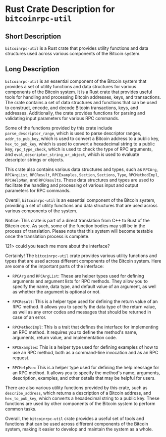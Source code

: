 # Rust Crate Description for `bitcoinrpc-util`

## Short Description
`bitcoinrpc-util` is a Rust crate that provides
utility functions and data structures used across
various components of the Bitcoin system.

## Long Description
`bitcoinrpc-util` is an essential component of the
Bitcoin system that provides a set of utility
functions and data structures for various
components of the Bitcoin system. It is a Rust
crate that provides useful tools for handling and
processing Bitcoin addresses, keys, and
transactions. The crate contains a set of data
structures and functions that can be used to
construct, encode, and decode Bitcoin
transactions, keys, and addresses. Additionally,
the crate provides functions for parsing and
validating input parameters for various RPC
commands.

Some of the functions provided by this crate
include `parse_descriptor_range`, which is used to
parse descriptor ranges, `addr_to_pub_key`, which
is used to convert a Bitcoin address to a public
key, `hex_to_pub_key`, which is used to convert
a hexadecimal string to a public key,
`rpc_type_check`, which is used to check the type
of RPC arguments, and
`eval_descriptor_string_or_object`, which is used
to evaluate descriptor strings or objects.

This crate also contains various data structures
and types, such as `RPCArg`, `RPCArgList`,
`RPCResult`, `RPCExamples`, `Section`, `Sections`,
`Type`, `RPCMethodImpl`, `RPCHelpMan`, and
`RPCResults`. These data structures and types are
used to facilitate the handling and processing of
various input and output parameters for RPC
commands.

Overall, `bitcoinrpc-util` is an essential
component of the Bitcoin system, providing a set
of utility functions and data structures that are
used across various components of the system.

Notice: This crate is part of a direct translation
from C++ to Rust of the Bitcoin core. As such,
some of the function bodies may still be in the
process of translation. Please note that this
system will become testable once the translation
process is complete.

121> could you teach me more about the interface?

Certainly! The `bitcoinrpc-util` crate provides
various utility functions and types that are used
across different components of the Bitcoin
system. Here are some of the important parts of
the interface:

- `RPCArg` and `RPCArgList`: These are helper
  types used for defining arguments and argument
  lists for RPC methods. They allow you to specify
  the name, data type, and default value of an
  argument, as well as whether the argument is
  optional or not.

- `RPCResult`: This is a helper type used for
  defining the return value of an RPC method. It
  allows you to specify the data type of the
  return value, as well as any error codes and
  messages that should be returned in case of an
  error.

- `RPCMethodImpl`: This is a trait that defines
  the interface for implementing an RPC method. It
  requires you to define the method's name,
  arguments, return value, and implementation
  code.

- `RPCExamples`: This is a helper type used for
  defining examples of how to use an RPC method,
  both as a command-line invocation and as an RPC
  request.

- `RPCHelpMan`: This is a helper type used for
  defining the help message for an RPC method. It
  allows you to specify the method's name,
  arguments, description, examples, and other
  details that may be helpful for users.

There are also various utility functions provided
by this crate, such as `describe_address`, which
returns a description of a Bitcoin address, and
`hex_to_pub_key`, which converts a hexadecimal
string to a public key. These functions are used
by other components of the Bitcoin system to
perform common tasks.

Overall, the `bitcoinrpc-util` crate provides
a useful set of tools and functions that can be
used across different components of the Bitcoin
system, making it easier to develop and maintain
the system as a whole.
